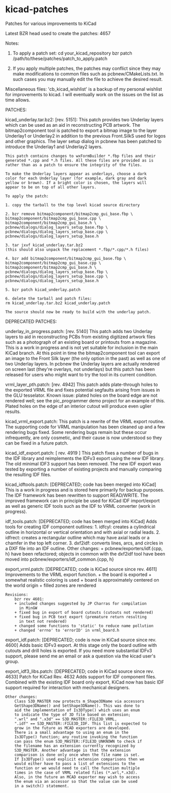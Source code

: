 kicad-patches
=============

Patches for various improvements to KiCad

Latest BZR head used to create the patches: 4657

Notes:

1. To apply a patch set:
    cd your_kicad_repository
    bzr patch /path/to/these/patches/patch_to_apply.patch

2. If you apply multiple patches, the patches may conflict
    since they may make modifications to common files such as
    pcbnew/CMakeLists.txt. In such cases you may manually edit
    the file to achieve the desired result.

Miscellaneous files:
    'cb_kicad_wishlist' is a backup of my personal wishlist for
    improvements to kicad. I will eventually work on the issues
    on the list as time allows.

PATCHES:

kicad_underlay.tar.bz2: [rev. 5151]:
    This patch provides two Underlay layers which can be used as an aid
    in reconstructing PCB artwork. The bitmap2component tool is patched
    to export a bitmap image to the layer Underlay1 or Underlay2 in
    addition to the previous Front.SilkS used for logos and other graphics.
    The layer setup dialog in pcbnew has been patched to introduce the
    Underlay1 and Underlay2 layers.

    This patch contains changes to wxFormBuilder *.fbp files and their
    generated *.cpp and *.h files. All these files are provided as is
    rather than as a patch to ensure the integrity of the files.

    To make the Underlay layers appear as underlays, choose a dark
    color for each Underlay layer (for example, dark gray and dark
    yellow or brown). If a bright color is chosen, the layers will
    appear to be on top of all other layers.

    To apply the patch:

    1. copy the tarball to the top level kicad source directory
    
    2. bzr remove bitmap2component/bitmap2cmp_gui_base.fbp \
    bitmap2component/bitmap2cmp_gui_base.cpp \
    bitmap2component/bitmap2cmp_gui_base.h \
    pcbnew/dialogs/dialog_layers_setup_base.fbp \
    pcbnew/dialogs/dialog_layers_setup_base.cpp \
    pcbnew/dialogs/dialog_layers_setup_base.h

    3. tar jxvf kicad_underlay.tar.bz2
    (this should also unpack the replacement *.fbp/*.cpp/*.h files)

    4. bzr add bitmap2component/bitmap2cmp_gui_base.fbp \
    bitmap2component/bitmap2cmp_gui_base.cpp \
    bitmap2component/bitmap2cmp_gui_base.h \
    pcbnew/dialogs/dialog_layers_setup_base.fbp \
    pcbnew/dialogs/dialog_layers_setup_base.cpp \
    pcbnew/dialogs/dialog_layers_setup_base.h

    5. bzr patch kicad_underlay.patch

    6. delete the tarball and patch files:
    rm kicad_underlay.tar.bz2 kicad_underlay.patch

    The source should now be ready to build with the underlay patch.


DEPRECATED PATCHES:

underlay_in_progress.patch: [rev. 5140]
    This patch adds two Underlay layers to aid in reconstructing
    PCBs from existing digitized artwork files such as a photograph
    of an existing board or printouts from a magazine. This is a
    work in progress and is not yet suitable for inclusion in the
    main KiCad branch. At this point in time the bitmap2component
    tool can export an image to the Front Silk layer (the only
    option in the past) as well as one of two Underlay layers.
    In pcbnew the Underlay layers are actually rendered on screen
    last (they're overlays, not underlays) but this patch has been
    released for users who might want to try the tool in its
    current condition.

vrml_layer_pth.patch: [rev. 4942]
    This patch adds plate-through holes to the exported VRML file
    and fixes potential segfaults arising from issues in the
    GLU tesselator. Known issue: plated holes on the board edge
    are not rendered well; see the pic_programmer demo project
    for an example of this. Plated holes on the edge of an
    interior cutout will produce even uglier results.

kicad_vrml_export.patch:
    This patch is a rewrite of the VRML export routine. The
    supporting code for VRML manipulation has been cleaned
    up and a few rendering bugs fixed. Some rendering bugs
    remain but these occur infrequently, are only cosmetic,
    and their cause is now understood so they can be fixed
    in a future patch.

kicad_idf_export.patch: [ rev. 4919 ]
    This patch fixes a number of bugs in the IDF library and
    reimplements the IDFv3 export using the new IDF library.
    The old minimal IDF3 support has been removed. The new
    IDF export was tested by exporting a number of existing
    projects and manually comparing the resulting IDF files.

kicad_idftools.patch: [DEPRECATED; code has been merged into KiCad]
    This is a work in progress and is stored here primarily
    for backup purposes.  The IDF framework has been rewritten
    to support READ/WRITE.  The improved framework can in principle
    be used for KiCad IDF import/export as well as generic IDF
    tools such as the IDF to VRML converter (work in progress).

idf_tools.patch: [DEPRECATED; code has been merged into KiCad]
    Adds tools for creating IDF component outlines:
        1. idfcyl: creates a cylindrical outline in horizontal or
            vertical orientation and with axial or radial leads.
        2. idfrect: creates a rectangular outline which may have
            axial leads or a chamfer in the top left corner.
        3. dxf2idf: converts lines, arcs, and circles in a DXF file
            into an IDF outline.
    Other changes:
        + pcbnew/exporters/idf.{cpp, h} have been refactored; objects
            in common with the dxf2idf tool have been moved into
            pcbnew/exporters/idf_common.{cpp, h}

export_vrml.patch: [DEPRECATED; code is KiCad source since rev. 4611]
    Improvements to the VRML export function.
    + the board is exported
    + somewhat realistic coloring is used
    + board is approximately centered on the world origin
    + filled zones are rendered

    Revisions:
        bzr rev 4601:
        + included changes suggested by JP Charras for compilation
          in MinGW
        + fixed bug in export of board cutouts (cutouts not rendered)
        + fixed bug in PCB text export (premature return resulting
          in text not rendered)
        + changed some functions to 'static' to reduce name pollution
        + changed 'errno' to 'errorID' in vrml_board.h

export_idf.patch: [DEPRECATED; code is now in KiCad source since rev. 4600]
    Adds basic IDFv3 export. At this stage only the board outline
    with cutouts and drill holes is exported. If you need more
    substantial IDFv3 support, please send me an email or
    ask a question via the kicad user's group.

export_idf3_libs.patch: [DEPRECATED; code in KiCad source since rev. 4633]
    Patch for KiCad Rev. 4632
    Adds support for IDF component files. Combined with the existing
    IDF board only export, KiCad now has basic IDF support required for
    interaction with mechanical designers.

    Other changes:
        Class S3D_MASTER now protects m_Shape3DName via accessors
        GetShape3DName() and SetShape3DName(). This was done to
        aid the implementation of Is3DType() which uses an enum
        to indicate the type of 3D file based on extension;
        ".wrl" and ".x3d" == S3D_MASTER::FILE3D_VRML,
        ".idf" == S3D_MASTER::FILE3D_IDF. This list is expected to
        grow in the future as MCAD exporters are developed.
        There is a small advantage to using an enum in the
        Is3DType() function; any routine invoking the function
        can pass the enum S3D_MASTER::FILE3D_UNKNOWN to check if
        the filename has an extension currently recognized by
        S3D_MASTER. Another advantage is that the extension
        comparison is done only once when the file name is set.
        If Is3DType() used explicit extension comparisons then we
        would either have to pass a list of extensions to the
        function or we would need to call the function multiple
        times in the case of VRML related files (*.wrl,*.x3d).
        Also, in the future an MCAD exporter may wish to access
        the enum via an accessor so that the value can be used
        in a switch() statement.
